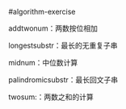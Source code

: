 #algorithm-exercise

addtwonum：两数按位相加

longestsubstr：最长的无重复子串

midnum：中位数计算

palindromicsubstr：最长回文子串

twosum:：两数之和的计算